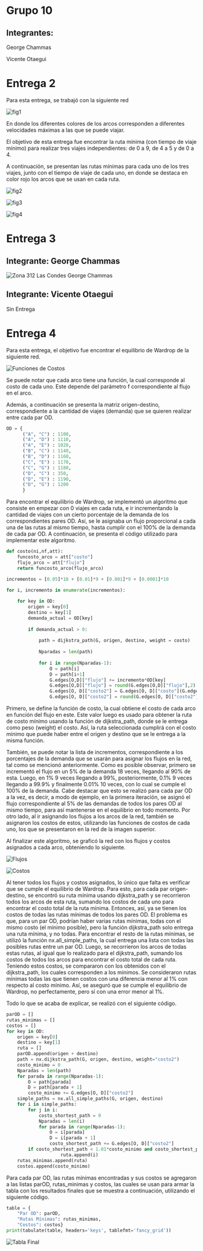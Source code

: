 # Grupo 10
## Integrantes:
George Chammas

Vicente Otaegui



# Entrega 2


Para esta entrega, se trabajó con la siguiente red

![fig1](https://github.com/GeoChammas/MCOC2021-P3-Grupo10/blob/main/Entrega%202/fig1.png)

En donde los diferentes colores de los arcos corresponden a diferentes velocidades máximas a las que se puede viajar. 

El objetivo de esta entrega fue encontrar la ruta mínima (con tiempo de viaje mínimo) para realizar tres viajes independientes: de 0 a 9, de 4 a 5 y de 0 a 4.

A continuación, se presentan las rutas mínimas para cada uno de los tres viajes, junto con el tiempo de viaje de cada uno, en donde se destaca en color rojo los arcos que se usan en cada ruta.


![fig2](https://github.com/GeoChammas/MCOC2021-P3-Grupo10/blob/main/Entrega%202/fig2.png)

![fig3](https://github.com/GeoChammas/MCOC2021-P3-Grupo10/blob/main/Entrega%202/fig3.png)

![fig4](https://github.com/GeoChammas/MCOC2021-P3-Grupo10/blob/main/Entrega%202/fig4.png)


# Entrega 3

## Integrante: George Chammas

![Zona 312 Las Condes George Chammas](https://github.com/GeoChammas/MCOC2021-P3-Grupo10/blob/main/Zona%20312%20Las%20Condes%20George%20Chammas.png)


## Integrante: Vicente Otaegui

Sin Entrega


# Entrega 4

Para esta entrega, el objetivo fue encontrar el equilibrio de Wardrop de la siguiente red.

![Funciones de Costos](https://github.com/GeoChammas/MCOC2021-P3-Grupo10/blob/main/Entrega%204/Funciones%20de%20Costos.png)

Se puede notar que cada arco tiene una función, la cual corresponde al costo de cada uno. Este depende del parámetro f correspondiente al flujo en el arco.

Además, a continuación se presenta la matriz origen-destino, correspondiente a la cantidad de viajes (demanda) que se quieren realizar entre cada par OD.

```python
OD = {
      ("A", "C") : 1100,
      ("A", "D") : 1110,
      ("A", "E") : 1020,
      ("B", "C") : 1140,
      ("B", "D") : 1160,
      ("C", "E") : 1170,
      ("C", "G") : 1180,
      ("D", "C") : 350,
      ("D", "E") : 1190,
      ("D", "G") : 1200
      }
```


Para encontrar el equilibrio de Wardrop, se implementó un algoritmo que consiste en empezar con 0 viajes en cada ruta, e ir incrementando la cantidad de viajes con un cierto porcentaje de la demanda de los correspondientes pares OD. Así, se le asignaba un flujo proporcional a cada una de las rutas al mismo tiempo, hasta cumplir con el 100% de la demanda de cada par OD. A continuación, se presenta el código utilizado para implementar este algoritmo.

```python
def costo(ni,nf,att):
    funcosto_arco = att["costo"]
    flujo_arco = att["flujo"]
    return funcosto_arco(flujo_arco)

incrementos = [0.05]*18 + [0.01]*9 + [0.001]*9 + [0.0001]*10

for i, incremento in enumerate(incrementos):
    
    for key in OD:
        origen = key[0]
        destino = key[1]
        demanda_actual = OD[key]
    
        if demanda_actual > 0:
        
            path = dijkstra_path(G, origen, destino, weight = costo)
        
            Nparadas = len(path)
            
            for i in range(Nparadas-1):
                O = path[i]
                D = path[i+1]
                G.edges[O,D]["flujo"] += incremento*OD[key]
                G.edges[O,D]["flujo"] = round(G.edges[O,D]["flujo"],2)
                G.edges[O, D]["costo2"] = G.edges[O, D]["costo"](G.edges[O, D]["flujo"])
                G.edges[O, D]["costo2"] = round(G.edges[O, D]["costo2"],2)
```

Primero, se define la función de costo, la cual obtiene el costo de cada arco en función del flujo en este. Este valor luego es usado para obtener la ruta de costo mínimo usando la función de dijkstra_path, donde se le entrega como peso (weight) el costo. Así, la ruta seleccionada cumplirá con el costo mínimo que puede haber entre el origen y destino que se le entrega a la misma función.

También, se puede notar la lista de incrementos, correspondiente a los porcentajes de la demanda que se usarán para asignar los flujos en la red, tal como se mencionó anteriormente. Como es posible observar, primero se incrementó el flujo en un 5% de la demanda 18 veces, llegando al 90% de esta. Luego, en 1% 9 veces llegando a 99%, posteriormente, 0.1% 9 veces llegando a 99.9% y finalmente 0.01% 10 veces, con lo cual se cumple el 100% de la demanda. Cabe destacar que esto se realizó para cada par OD a la vez, es decir, a modo de ejemplo, en la primera iteración, se asignó el flujo correspondiente al 5% de las demandas de todos los pares OD al mismo tiempo, para así mantenerse en el equilibrio en todo momento. Por otro lado, al ir asignando los flujos a los arcos de la red, también se asignaron los costos de estos, utilizando las funciones de costos de cada uno, los que se presentaron en la red de la imagen superior.


Al finalizar este algoritmo, se graficó la red con los flujos y costos asignados a cada arco, obteniendo lo siguiente.

![Flujos](https://github.com/GeoChammas/MCOC2021-P3-Grupo10/blob/main/Entrega%204/Flujos.png)


![Costos](https://github.com/GeoChammas/MCOC2021-P3-Grupo10/blob/main/Entrega%204/Costos.png)



Al tener todos los flujos y costos asignados, lo único que falta es verificar que se cumple el equilibrio de Wardrop. Para esto, para cada par origen-destino, se encontró su ruta mínima usando dijkstra_path y se recorrieron todos los arcos de esta ruta, sumando los costos de cada uno para encontrar el costo total de la ruta mínima. Entonces, así, ya se tienen los costos de todas las rutas mínimas de todos los pares OD. El problema es que, para un par OD, podrían haber varias rutas mínimas, todas con el mismo costo (el mínimo posible), pero la función dijkstra_path solo entrega una ruta mínima, y no todas. Para encontrar el resto de la rutas mínimas, se utilizó la función nx.all_simple_paths, la cual entrega una lista con todas las posibles rutas entre un par OD. Luego, se recorrieron los arcos de todas estas rutas, al igual que lo realizado para el dijkstra_path, sumando los costos de todos los arcos para encontrar el costo total de cada ruta. Teniendo estos costos, se compararon con los obtenidos con el dijkstra_path, los cuales corresponden a los mínimos. Se consideraron rutas mínimas todas las que tienen costos con una diferencia menor al 1% con respecto al costo mínimo. Así, se aseguró que se cumple el equilibrio de Wardrop, no perfectamente, pero sí con una error menor al 1%. 

Todo lo que se acaba de explicar, se realizó con el siguiente código.

```python
parOD = []
rutas_minimas = []
costos = []
for key in OD:
    origen = key[0]
    destino = key[1]
    ruta = []
    parOD.append(origen + destino)
    path = nx.dijkstra_path(G, origen, destino, weight="costo2")
    costo_minimo = 0
    Nparadas = len(path)
    for parada in range(Nparadas-1):
        O = path[parada]
        D = path[parada + 1]
        costo_minimo += G.edges[O, D]["costo2"]
    simple_paths = nx.all_simple_paths(G, origen, destino)
    for i in simple_paths:
        for j in i:
            costo_shortest_path = 0
            Nparadas = len(i)
            for parada in range(Nparadas-1):
                O = i[parada]
                D = i[parada + 1]
                costo_shortest_path += G.edges[O, D]["costo2"]
        if costo_shortest_path < 1.01*costo_minimo and costo_shortest_path > 0.99*costo_minimo:
                    ruta.append(i)
    rutas_minimas.append(ruta)
    costos.append(costo_minimo)
```

Para cada par OD, las rutas mínimas encontradas y sus costos se agregaron a las listas parOD, rutas_minimas y costos, las cuales se usan para armar la tabla con los resultados finales que se muestra a continuación, utilizando el siguiente código.

```python
table = {
    "Par OD": parOD,
    "Rutas Mínimas": rutas_minimas,
    "Costos": costos}     
print(tabulate(table, headers='keys', tablefmt='fancy_grid'))
```


![Tabla Final](https://github.com/GeoChammas/MCOC2021-P3-Grupo10/blob/main/Entrega%204/Tabla%20Final.png)